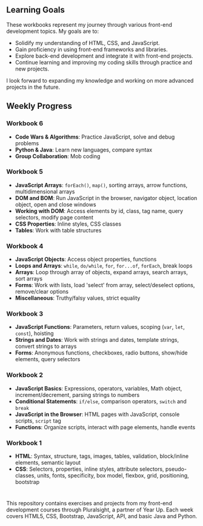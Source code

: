 
## Learning Goals

These workbooks represent my journey through various front-end development topics. My goals are to:

- Solidify my understanding of HTML, CSS, and JavaScript.
- Gain proficiency in using front-end frameworks and libraries.
- Explore back-end development and integrate it with front-end projects.
- Continue learning and improving my coding skills through practice and new projects.

I look forward to expanding my knowledge and working on more advanced projects in the future.


## Weekly Progress

### Workbook 6
- **Code Wars & Algorithms**: Practice JavaScript, solve and debug problems
- **Python & Java**: Learn new languages, compare syntax
- **Group Collaboration**: Mob coding

### Workbook 5
- **JavaScript Arrays**: `forEach()`, `map()`, sorting arrays, arrow functions, multidimensional arrays
- **DOM and BOM**: Run JavaScript in the browser, navigator object, location object, open and close windows
- **Working with DOM**: Access elements by id, class, tag name, query selectors, modify page content
- **CSS Properties**: Inline styles, CSS classes
- **Tables**: Work with table structures

### Workbook 4
- **JavaScript Objects**: Access object properties, functions
- **Loops and Arrays**: `while`, `do/while`, `for`, `for...of`, `forEach`, break loops
- **Arrays**: Loop through array of objects, expand arrays, search arrays, sort arrays
- **Forms**: Work with lists, load 'select' from array, select/deselect options, remove/clear options
- **Miscellaneous**: Truthy/falsy values, strict equality

### Workbook 3
- **JavaScript Functions**: Parameters, return values, scoping (`var`, `let`, `const`), hoisting
- **Strings and Dates**: Work with strings and dates, template strings, convert strings to arrays
- **Forms**: Anonymous functions, checkboxes, radio buttons, show/hide elements, query selectors

### Workbook 2
- **JavaScript Basics**: Expressions, operators, variables, Math object, increment/decrement, parsing strings to numbers
- **Conditional Statements**: `if/else`, comparison operators, `switch` and `break`
- **JavaScript in the Browser**: HTML pages with JavaScript, console scripts, `script` tag
- **Functions**: Organize scripts, interact with page elements, handle events

### Workbook 1
- **HTML**: Syntax, structure, tags, images, tables, validation, block/inline elements, semantic layout
- **CSS**: Selectors, properties, inline styles, attribute selectors, pseudo-classes, units, fonts, specificity, box model, flexbox, grid, positioning, bootstrap

# 
This repository contains exercises and projects from my front-end development courses through Pluralsight, a partner of Year Up. Each week covers HTML5, CSS, Bootstrap, JavaScript, API, and basic Java and Python.